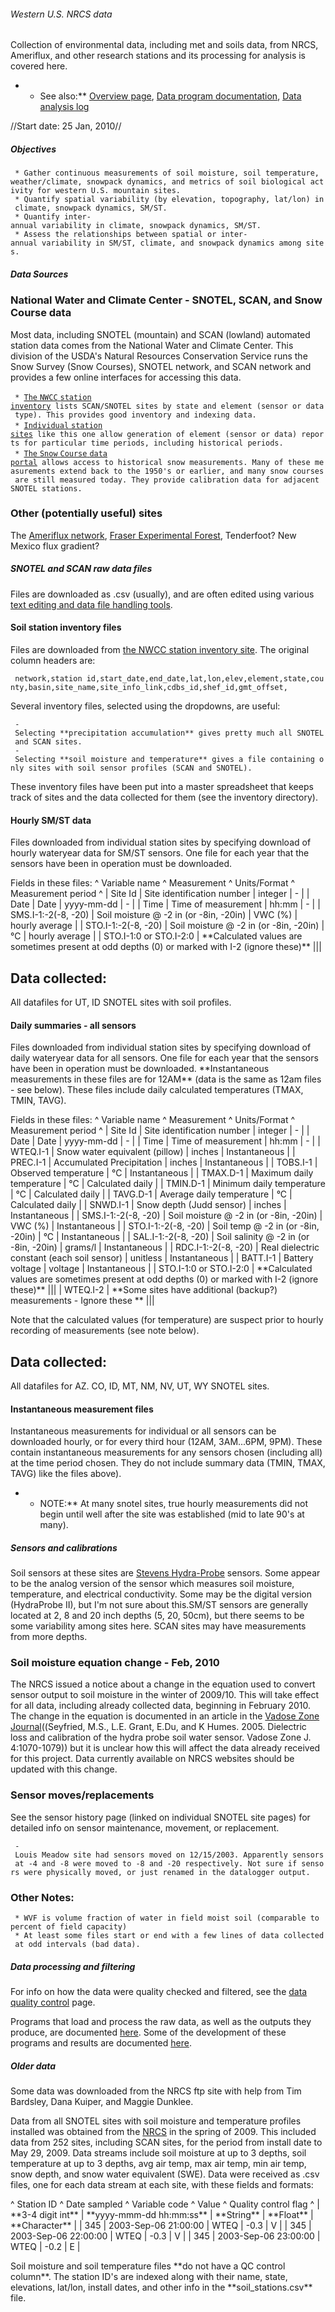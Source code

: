###### Western U.S. NRCS data

Collection of environmental data, including met and soils data, from
NRCS, Ameriflux, and other research stations and its processing for
analysis is covered here.

-   -   See also:\*\* [Overview
        page](west_stationdata:overview "wikilink"), [Data program
        documentation](programdocs "wikilink"), [Data analysis
        log](analysislog_1 "wikilink")

//Start date: 25 Jan, 2010//

##### Objectives

` * Gather continuous measurements of soil moisture, soil temperature, weather/climate, snowpack dynamics, and metrics of soil biological activity for western U.S. mountain sites.`\
` * Quantify spatial variability (by elevation, topography, lat/lon) in climate, snowpack dynamics, SM/ST.`\
` * Quantify inter-annual variability in climate, snowpack dynamics, SM/ST.`\
` * Assess the relationships between spatial or inter-annual variability in SM/ST, climate, and snowpack dynamics among sites.`

##### Data Sources

### National Water and Climate Center - SNOTEL, SCAN, and Snow Course data

Most data, including SNOTEL (mountain) and SCAN (lowland) automated
station data comes from the National Water and Climate Center. This
division of the USDA's Natural Resources Conservation Service runs the
Snow Survey (Snow Courses), SNOTEL network, and SCAN network and
provides a few online interfaces for accessing this data.

` * `[`The` `NWCC` `station`
`inventory`](http://www.wcc.nrcs.usda.gov/nwcc/inventory "wikilink")` lists SCAN/SNOTEL sites by state and element (sensor or data type). This provides good inventory and indexing data.`\
` * `[`Individual` `station`
`sites`](http://www.wcc.nrcs.usda.gov/nwcc/site?sitenum=1140&state=az "wikilink")` like this one allow generation of element (sensor or data) reports for particular time periods, including historical periods.`\
` * `[`The` `Snow` `Course` `data`
`portal`](http://www.wcc.nrcs.usda.gov/snowcourse/sc-data.html "wikilink")` allows access to historical snow measurements. Many of these measurements extend back to the 1950's or earlier, and many snow courses are still measured today. They provide calibration data for adjacent SNOTEL stations.`

### Other (potentially useful) sites

The [Ameriflux
network](http://public.ornl.gov/ameriflux/index.html "wikilink"),
[Fraser Experimental
Forest](http://www.fs.fed.us/rm/fraser/ "wikilink"), Tenderfoot? New
Mexico flux gradient?

##### SNOTEL and SCAN raw data files

Files are downloaded as .csv (usually), and are often edited using
various [text editing and data file handling
tools](procedures:programming#Text_editing_and_data_file_handling "wikilink").

#### Soil station inventory files

Files are downloaded from [the NWCC station inventory
site](http://www.wcc.nrcs.usda.gov/nwcc/inventory "wikilink"). The
original column headers are:

` network,station id,start_date,end_date,lat,lon,elev,element,state,county,basin,site_name,site_info_link,cdbs_id,shef_id,gmt_offset,`

Several inventory files, selected using the dropdowns, are useful:

` - Selecting **precipitation accumulation** gives pretty much all SNOTEL and SCAN sites.`\
` - Selecting **soil moisture and temperature** gives a file containing only sites with soil sensor profiles (SCAN and SNOTEL).`

These inventory files have been put into a master spreadsheet that keeps
track of sites and the data collected for them (see the inventory
directory).

#### Hourly SM/ST data

Files downloaded from individual station sites by specifying download of
hourly wateryear data for SM/ST sensors. One file for each year that the
sensors have been in operation must be downloaded.

Fields in these files: \^ Variable name \^ Measurement \^ Units/Format
\^ Measurement period \^ | Site Id | Site identification number |
integer | - | | Date | Date | yyyy-mm-dd | - | | Time | Time of
measurement | hh:mm | - | | SMS.I-1:-2(-8, -20) | Soil moisture @ -2 in
(or -8in, -20in) | VWC (%) | hourly average | | STO.I-1:-2(-8, -20) |
Soil moisture @ -2 in (or -8in, -20in) | °C | hourly average | |
STO.I-1:0 or STO.I-2:0 | \*\*Calculated values are sometimes present at
odd depths (0) or marked with I-2 (ignore these)\*\* |||

Data collected:
---------------

All datafiles for UT, ID SNOTEL sites with soil profiles.

#### Daily summaries - all sensors

Files downloaded from individual station sites by specifying download of
daily wateryear data for all sensors. One file for each year that the
sensors have been in operation must be downloaded. \*\*Instantaneous
measurements in these files are for 12AM\*\* (data is the same as 12am
files - see below). These files include daily calculated temperatures
(TMAX, TMIN, TAVG).

Fields in these files: \^ Variable name \^ Measurement \^ Units/Format
\^ Measurement period \^ | Site Id | Site identification number |
integer | - | | Date | Date | yyyy-mm-dd | - | | Time | Time of
measurement | hh:mm | - | | WTEQ.I-1 | Snow water equivalent (pillow) |
inches | Instantaneous | | PREC.I-1 | Accumulated Precipitation | inches
| Instantaneous | | TOBS.I-1 | Observed temperature | °C | Instantaneous
| | TMAX.D-1 | Maximum daily temperature | °C | Calculated daily | |
TMIN.D-1 | Minimum daily temperature | °C | Calculated daily | |
TAVG.D-1 | Average daily temperature | °C | Calculated daily | |
SNWD.I-1 | Snow depth (Judd sensor) | inches | Instantaneous | |
SMS.I-1:-2(-8, -20) | Soil moisture @ -2 in (or -8in, -20in) | VWC (%) |
Instantaneous | | STO.I-1:-2(-8, -20) | Soil temp @ -2 in (or -8in,
-20in) | °C | Instantaneous | | SAL.I-1:-2(-8, -20) | Soil salinity @ -2
in (or -8in, -20in) | grams/l | Instantaneous | | RDC.I-1:-2(-8, -20) |
Real dielectric constant (each soil sensor) | unitless | Instantaneous |
| BATT.I-1 | Battery voltage | voltage | Instantaneous | | STO.I-1:0 or
STO.I-2:0 | \*\*Calculated values are sometimes present at odd depths
(0) or marked with I-2 (ignore these)\*\* ||| | WTEQ.I-2 | \*\*Some
sites have additional (backup?) measurements - Ignore these \*\* |||

Note that the calculated values (for temperature) are suspect prior to
hourly recording of measurements (see note below).

Data collected:
---------------

All datafiles for AZ. CO, ID, MT, NM, NV, UT, WY SNOTEL sites.

#### Instantaneous measurement files

Instantaneous measurements for individual or all sensors can be
downloaded hourly, or for every third hour (12AM, 3AM...6PM, 9PM). These
contain instantaneous measurements for any sensors chosen (including
all) at the time period chosen. They do not include summary data (TMIN,
TMAX, TAVG) like the files above).

-   -   NOTE:\*\* At many snotel sites, true hourly measurements did not
        begin until well after the site was established (mid to late
        90's at many).

##### Sensors and calibrations

Soil sensors at these sites are [Stevens
Hydra-Probe](http://www.stevenswater.com/soil_moisture_sensors/index.aspx "wikilink")
sensors. Some appear to be the analog version of the sensor which
measures soil moisture, temperature, and electrical conductivity. Some
may be the digital version (HydraProbe II), but I'm not sure about
this.SM/ST sensors are generally located at 2, 8 and 20 inch depths (5,
20, 50cm), but there seems to be some variability among sites here. SCAN
sites may have measurements from more depths.

### Soil moisture equation change - Feb, 2010

The NRCS issued a notice about a change in the equation used to convert
sensor output to soil moisture in the winter of 2009/10. This will take
effect for all data, including already collected data, beginning in
February 2010. The change in the equation is documented in an article in
the [Vadose Zone
Journal](http://vzj.geoscienceworld.org/cgi/content/abstract/4/4/1070 "wikilink")((Seyfried,
M.S., L.E. Grant, E.Du, and K Humes. 2005. Dielectric loss and
calibration of the hydra probe soil water sensor. Vadose Zone J.
4:1070-1079)) but it is unclear how this will affect the data already
received for this project. Data currently available on NRCS websites
should be updated with this change.

### Sensor moves/replacements

See the sensor history page (linked on individual SNOTEL site pages) for
detailed info on sensor maintenance, movement, or replacement.

` - Louis Meadow site had sensors moved on 12/15/2003. Apparently sensors at -4 and -8 were moved to -8 and -20 respectively. Not sure if sensors were physically moved, or just renamed in the datalogger output.`

### Other Notes:

` * WVF is volume fraction of water in field moist soil (comparable to percent of field capacity)`\
` * At least some files start or end with a few lines of data collected at odd intervals (bad data).`

##### Data processing and filtering

For info on how the data were quality checked and filtered, see the
[data quality control](data_qc "wikilink") page.

Programs that load and process the raw data, as well as the outputs they
produce, are documented [here](programdocs "wikilink"). Some of the
development of these programs and results are documented
[here](analysislog_1 "wikilink").

##### Older data

Some data was downloaded from the NRCS ftp site with help from Tim
Bardsley, Dana Kuiper, and Maggie Dunklee.

Data from all SNOTEL sites with soil moisture and temperature profiles
installed was obtained from the
[NRCS](http://www.wcc.nrcs.usda.gov/snow/ "wikilink") in the spring of
2009. This included data from 252 sites, including SCAN sites, for the
period from install date to May 29, 2009. Data streams include soil
moisture at up to 3 depths, soil temperature at up to 3 depths, avg air
temp, max air temp, min air temp, snow depth, and snow water equivalent
(SWE). Data were received as .csv files, one for each data stream at
each site, with these fields and formats:

\^ Station ID \^ Date sampled \^ Variable code \^ Value \^ Quality
control flag \^ | \*\*3-4 digit int\*\* | \*\*yyyy-mmm-dd hh:mm:ss\*\* |
\*\*String\*\* | \*\*Float\*\* | \*\*Character\*\* | | 345 | 2003-Sep-06
21:00:00 | WTEQ | -0.3 | V | | 345 | 2003-Sep-06 22:00:00 | WTEQ | -0.3
| V | | 345 | 2003-Sep-06 23:00:00 | WTEQ | -0.2 | E |

Soil moisture and soil temperature files \*\*do not have a QC control
column\*\*. The station ID's are indexed along with their name, state,
elevations, lat/lon, install dates, and other info in the
\*\*soil\_stations.csv\*\* file.
